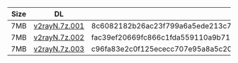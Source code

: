 |    Size   |     DL  | sha512sum |
|  ---  |  ---  |  ---  |
| 7MB | [v2rayN.7z.001](https://cdn.jsdelivr.net/gh/googleians/v2rayN@main/v2rayN.7z.001) | 8c6082182b26ac23f799a6a5ede213c71d9e039d6f81d7bb01b9dabba4da009ff3a8b2e83922db4b7b2bbecbd839527dc42765067b959fa7effcf577edb66f27 |
| 7MB | [v2rayN.7z.002](https://cdn.jsdelivr.net/gh/googleians/v2rayN@main/v2rayN.7z.002) | fac39ef20669fc866c1fda559110a9b711757451555eaccaad6ba5a20f68204f77a80ebeaf68fa457650c6ce0fd01b7da99d4d4d78b7be342ef62d90ab3c0ae4 |
| 7MB | [v2rayN.7z.003](https://cdn.jsdelivr.net/gh/googleians/v2rayN@main/v2rayN.7z.003) | c96fa83e2c0f125ececc707e95a8a5c206e099450f34708e1a176803b1643752a6521771494c07542d9139cdb4678849f3f7011965f71c25f933c38805dab6b6 |

